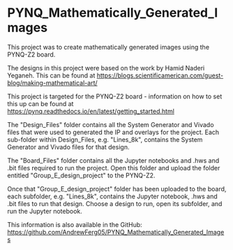# PYNQ_Mathematically_Generated_Images

This project was to create mathematically generated images using the PYNQ-Z2 board.

The designs in this project were based on the work by Hamid Naderi Yeganeh.
This can be found at https://blogs.scientificamerican.com/guest-blog/making-mathematical-art/

This project is targeted for the PYNQ-Z2 board - information on how to set this up can be found at https://pynq.readthedocs.io/en/latest/getting_started.html

The "Design_Files" folder contains all the System Generator and Vivado files that were used to generated the IP and overlays for the project. Each sub-folder within Design_Files, e.g. "Lines_8k", contains the System Generator and Vivado files for that design.

The "Board_Files" folder contains all the Jupyter notebooks and .hws and .bit files required to run the project. Open this folder and upload the folder entitled "Group_E_design_project" to the PYNQ-Z2.

Once that "Group_E_design_project" folder has been uploaded to the board, each subfolder, e.g. "Lines_8k", contains the Jupyter notebook, .hws and .bit files to run that design. Choose a design to run, open its subfolder, and run the Jupyter notebook.


This information is also available in the GitHub: https://github.com/AndrewFerg05/PYNQ_Mathematically_Generated_Images
